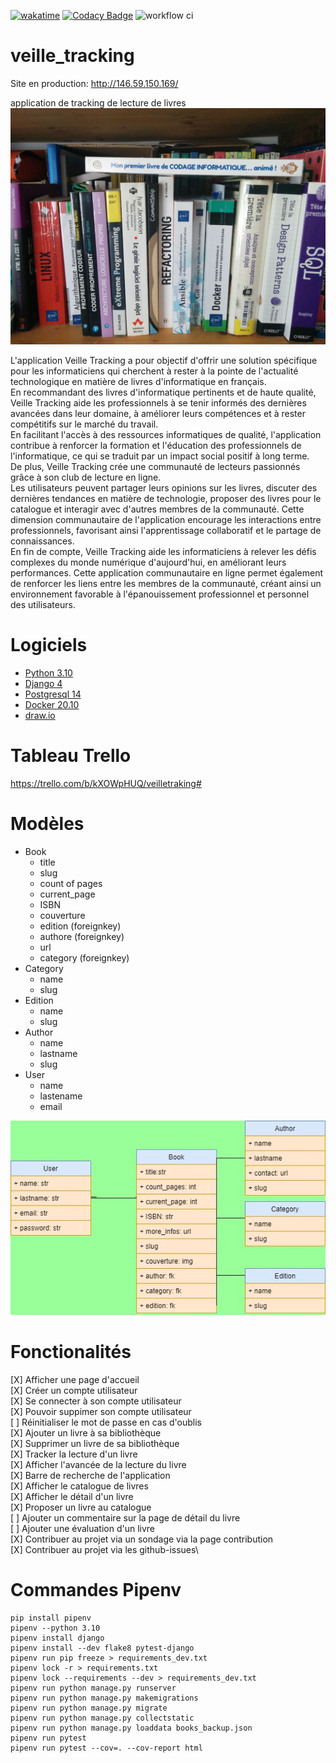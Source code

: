 [![wakatime](https://wakatime.com/badge/user/648b0556-0c0e-4e9d-b952-2bea950dabe6/project/ce91cfb1-ac21-4c0b-a1dd-dd75004877be.svg)](https://wakatime.com/badge/user/648b0556-0c0e-4e9d-b952-2bea950dabe6/project/ce91cfb1-ac21-4c0b-a1dd-dd75004877be)
[![Codacy Badge](https://app.codacy.com/project/badge/Grade/e2c07d13eb674eb88288901cba08ba52)](https://www.codacy.com/gh/jbbaillet85/veille_tracking/dashboard?utm_source=github.com\&utm_medium=referral\&utm_content=jbbaillet85/veille_tracking\&utm_campaign=Badge_Grade)
![workflow ci](https://github.com/jbbaillet85/veille_tracking/actions/workflows/django.yaml/badge.svg)

# veille\_tracking

Site en production: http://146.59.150.169/

application de tracking de lecture de livres
![livres](/static/assets/img/bibliotheque.jpg "livres")

L'application Veille Tracking a pour objectif d'offrir une solution spécifique pour les informaticiens qui cherchent à rester à la pointe de l'actualité technologique en matière de livres d'informatique en français.\
En recommandant des livres d'informatique pertinents et de haute qualité, Veille Tracking aide les professionnels à se tenir informés des dernières avancées dans leur domaine, à améliorer leurs compétences et à rester compétitifs sur le marché du travail.\
En facilitant l'accès à des ressources informatiques de qualité, l'application contribue à renforcer la formation et l'éducation des professionnels de l'informatique, ce qui se traduit par un impact social positif à long terme.\
De plus, Veille Tracking crée une communauté de lecteurs passionnés grâce à son club de lecture en ligne.\
Les utilisateurs peuvent partager leurs opinions sur les livres, discuter des dernières tendances en matière de technologie, proposer des livres pour le catalogue et interagir avec d'autres membres de la communauté. Cette dimension communautaire de l'application encourage les interactions entre professionnels, favorisant ainsi l'apprentissage collaboratif et le partage de connaissances.\
En fin de compte, Veille Tracking aide les informaticiens à relever les défis complexes du monde numérique d'aujourd'hui, en améliorant leurs performances. Cette application communautaire en ligne permet également de renforcer les liens entre les membres de la communauté, créant ainsi un environnement favorable à l'épanouissement professionnel et personnel des utilisateurs.
# Logiciels

*   [Python 3.10](https://www.python.org/ "python")
*   [Django 4](https://www.djangoproject.com/ "django")
*   [Postgresql 14](https://www.postgresql.fr/ "Postgresql")
*   [Docker 20.10](https://www.docker.com/ "Docker")
*   [draw.io](https://draw-io.fr.softonic.com/ "draw.io")

# Tableau Trello

https://trello.com/b/kXOWpHUQ/veilletraking#

# Modèles

*   Book
    *   title
    *   slug
    *   count of pages
    *   current\_page
    *   ISBN
    *   couverture
    *   edition (foreignkey)
    *   authore (foreignkey)
    *   url
    *   category (foreignkey)
*   Category
    *   name
    *   slug
*   Edition
    *   name
    *   slug
*   Author
    *   name
    *   lastname
    *   slug
*   User
    *   name
    *   lastename
    *   email

![diagrame entité association](/doc/association_entity_diagram.jpg "livres")

# Fonctionalités

\[X] Afficher une page d'accueil\
\[X] Créer un compte utilisateur\
\[X] Se connecter à son compte utilisateur\
\[X] Pouvoir suppimer son compte utilisateur\
\[ ] Réinitialiser le mot de passe en cas d'oublis\
\[X] Ajouter un livre à sa bibliothèque\
\[X] Supprimer un livre de sa bibliothèque\
\[X] Tracker la lecture d'un livre\
\[X] Afficher l'avancée de la lecture du livre\
\[X] Barre de recherche de l'application\
\[X] Afficher le catalogue de livres\
\[X] Afficher le détail d'un livre\
\[X] Proposer un livre au catalogue\
\[ ] Ajouter un commentaire sur la page de détail du livre\
\[ ] Ajouter une évaluation d'un livre\
\[X] Contribuer au projet via un sondage via la page contribution\
\[X] Contribuer au projet via les github-issues\

# Commandes Pipenv

    pip install pipenv
    pipenv --python 3.10
    pipenv install django
    pipenv install --dev flake8 pytest-django
    pipenv run pip freeze > requirements_dev.txt
    pipenv lock -r > requirements.txt
    pipenv lock --requirements --dev > requirements_dev.txt
    pipenv run python manage.py runserver
    pipenv run python manage.py makemigrations
    pipenv run python manage.py migrate
    pipenv run python manage.py collectstatic
    pipenv run python manage.py loaddata books_backup.json
    pipenv run pytest
    pipenv run pytest --cov=. --cov-report html

